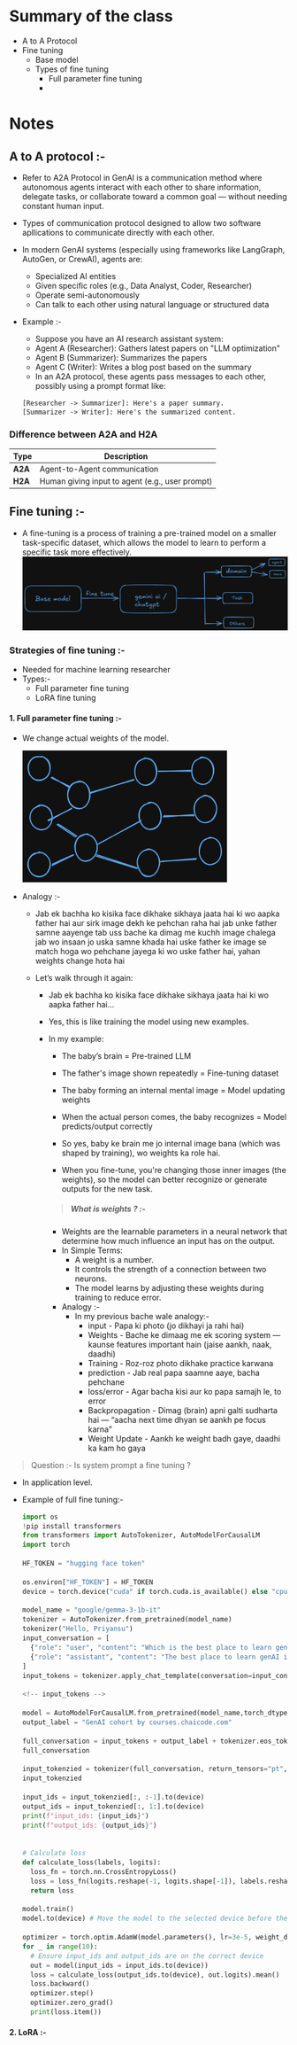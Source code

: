# Summary of the class

- A to A Protocol
- Fine tuning
  - Base model
  - Types of fine tuning
    - Full parameter fine tuning
    -

# Notes

## A to A protocol :-

- Refer to A2A Protocol in GenAI is a communication method where autonomous agents interact with each other to share information, delegate tasks, or collaborate toward a common goal — without needing constant human input.
- Types of communication protocol designed to allow two software apllications to communicate directly with each other.
- In modern GenAI systems (especially using frameworks like LangGraph, AutoGen, or CrewAI), agents are:
  - Specialized AI entities
  - Given specific roles (e.g., Data Analyst, Coder, Researcher)
  - Operate semi-autonomously
  - Can talk to each other using natural language or structured data
- Example :-

  - Suppose you have an AI research assistant system:
  - Agent A (Researcher): Gathers latest papers on "LLM optimization"
  - Agent B (Summarizer): Summarizes the papers
  - Agent C (Writer): Writes a blog post based on the summary
  - In an A2A protocol, these agents pass messages to each other, possibly using a prompt format like:

  ```pgsql
  [Researcher -> Summarizer]: Here's a paper summary.
  [Summarizer -> Writer]: Here's the summarized content.
  ```

### Difference between A2A and H2A

| Type    | Description                                     |
| ------- | ----------------------------------------------- |
| **A2A** | Agent-to-Agent communication                    |
| **H2A** | Human giving input to agent (e.g., user prompt) |

## Fine tuning :-

- A fine-tuning is a process of training a pre-trained model on a smaller task-specific dataset, which allows the model to learn to perform a specific task more effectively.
  ![fine_tune](./fine.png)

### Strategies of fine tuning :-

- Needed for machine learning researcher
- Types:-
  - Full parameter fine tuning
  - LoRA fine tuning

#### 1. **Full parameter fine tuning :-**

- We change actual weights of the model.

  ![fine_tune](./weights.png)

- Analogy :-

  - Jab ek bachha ko kisika face dikhake sikhaya jaata hai ki wo aapka father hai aur sirk image dekh ke pehchan raha hai jab unke father samne aayenge tab uss bache ka dimag me kuchh image chalega jab wo insaan jo uska samne khada hai uske father ke image se match hoga wo pehchane jayega ki wo uske father hai, yahan weights change hota hai

  - Let’s walk through it again:

    - Jab ek bachha ko kisika face dikhake sikhaya jaata hai ki wo aapka father hai...

    - Yes, this is like training the model using new examples.

    - In my example:

      - The baby’s brain = Pre-trained LLM

      - The father's image shown repeatedly = Fine-tuning dataset

      - The baby forming an internal mental image = Model updating weights

      - When the actual person comes, the baby recognizes = Model predicts/output correctly

      - So yes, baby ke brain me jo internal image bana (which was shaped by training), wo weights ka role hai.

      - When you fine-tune, you're changing those inner images (the weights), so the model can better recognize or generate outputs for the new task.

      > ##### **What is weights** ? :-

      - Weights are the learnable parameters in a neural network that determine how much influence an input has on the output.
      - In Simple Terms:
        - A weight is a number.
        - It controls the strength of a connection between two neurons.
        - The model learns by adjusting these weights during training to reduce error.
      - Analogy :-
        - In my previous bache wale analogy:-
          - input - Papa ki photo (jo dikhayi ja rahi hai)
          - Weights - Bache ke dimaag me ek scoring system — kaunse features important hain (jaise aankh, naak, daadhi)
          - Training - Roz-roz photo dikhake practice karwana
          - prediction - Jab real papa saamne aaye, bacha pehchane
          - loss/error - Agar bacha kisi aur ko papa samajh le, to error
          - Backpropagation - Dimag (brain) apni galti sudharta hai — “aacha next time dhyan se aankh pe focus karna”
          - Weight Update - Aankh ke weight badh gaye, daadhi ka kam ho gaya

> Question :- Is system prompt a fine tuning ?

- In application level.

- Example of full fine tuning:-

  ```python
  import os
  !pip install transformers
  from transformers import AutoTokenizer, AutoModelForCausalLM
  import torch

  HF_TOKEN = "hugging face token"

  os.environ["HF_TOKEN"] = HF_TOKEN
  device = torch.device("cuda" if torch.cuda.is_available() else "cpu")

  model_name = "google/gemma-3-1b-it"
  tokenizer = AutoTokenizer.from_pretrained(model_name)
  tokenizer("Hello, Priyansu")
  input_conversation = [
    {"role": "user", "content": "Which is the best place to learn genAI ?"},
    {"role": "assistant", "content": "The best place to learn genAI is"}
  ]
  input_tokens = tokenizer.apply_chat_template(conversation=input_conversation, tokenize=False)

  <!-- input_tokens -->

  model = AutoModelForCausalLM.from_pretrained(model_name,torch_dtype=torch.bfloat16)
  output_label = "GenAI cohort by courses.chaicode.com"

  full_conversation = input_tokens + output_label + tokenizer.eos_token
  full_conversation

  input_tokenzied = tokenizer(full_conversation, return_tensors="pt", add_special_tokens=False).to(device)["input_ids"]
  input_tokenzied

  input_ids = input_tokenzied[:, :-1].to(device)
  output_ids = input_tokenzied[:, 1:].to(device)
  print(f"input_ids: {input_ids}")
  print(f"output_ids: {output_ids}")


  # Calculate loss
  def calculate_loss(labels, logits):
    loss_fn = torch.nn.CrossEntropyLoss()
    loss = loss_fn(logits.reshape(-1, logits.shape[-1]), labels.reshape(-1))
    return loss

  model.train()
  model.to(device) # Move the model to the selected device before the training loop

  optimizer = torch.optim.AdamW(model.parameters(), lr=3e-5, weight_decay=0.01)
  for _ in range(10):
    # Ensure input_ids and output_ids are on the correct device
    out = model(input_ids = input_ids.to(device))
    loss = calculate_loss(output_ids.to(device), out.logits).mean()
    loss.backward()
    optimizer.step()
    optimizer.zero_grad()
    print(loss.item())

  ```

#### 2. LoRA :-
